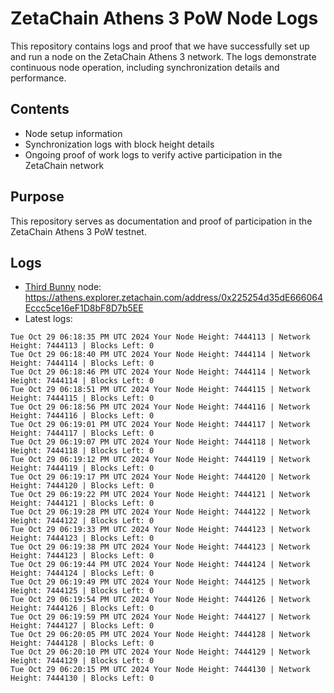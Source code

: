 # ZetaChain Athens 3 PoW Node Logs
This repository contains logs and proof that we have successfully set up and run a node on the ZetaChain Athens 3 network. The logs demonstrate continuous node operation, including synchronization details and performance.

## Contents
- Node setup information
- Synchronization logs with block height details
- Ongoing proof of work logs to verify active participation in the ZetaChain network

## Purpose
This repository serves as documentation and proof of participation in the ZetaChain Athens 3 PoW testnet.

## Logs

- [Third Bunny](https://thirdbunny.xyz/) node: https://athens.explorer.zetachain.com/address/0x225254d35dE666064Eccc5ce16eF1D8bF8D7b5EE
- Latest logs:
```
Tue Oct 29 06:18:35 PM UTC 2024 Your Node Height: 7444113 | Network Height: 7444113 | Blocks Left: 0
Tue Oct 29 06:18:40 PM UTC 2024 Your Node Height: 7444114 | Network Height: 7444114 | Blocks Left: 0
Tue Oct 29 06:18:46 PM UTC 2024 Your Node Height: 7444114 | Network Height: 7444114 | Blocks Left: 0
Tue Oct 29 06:18:51 PM UTC 2024 Your Node Height: 7444115 | Network Height: 7444115 | Blocks Left: 0
Tue Oct 29 06:18:56 PM UTC 2024 Your Node Height: 7444116 | Network Height: 7444116 | Blocks Left: 0
Tue Oct 29 06:19:01 PM UTC 2024 Your Node Height: 7444117 | Network Height: 7444117 | Blocks Left: 0
Tue Oct 29 06:19:07 PM UTC 2024 Your Node Height: 7444118 | Network Height: 7444118 | Blocks Left: 0
Tue Oct 29 06:19:12 PM UTC 2024 Your Node Height: 7444119 | Network Height: 7444119 | Blocks Left: 0
Tue Oct 29 06:19:17 PM UTC 2024 Your Node Height: 7444120 | Network Height: 7444120 | Blocks Left: 0
Tue Oct 29 06:19:22 PM UTC 2024 Your Node Height: 7444121 | Network Height: 7444121 | Blocks Left: 0
Tue Oct 29 06:19:28 PM UTC 2024 Your Node Height: 7444122 | Network Height: 7444122 | Blocks Left: 0
Tue Oct 29 06:19:33 PM UTC 2024 Your Node Height: 7444123 | Network Height: 7444123 | Blocks Left: 0
Tue Oct 29 06:19:38 PM UTC 2024 Your Node Height: 7444123 | Network Height: 7444123 | Blocks Left: 0
Tue Oct 29 06:19:44 PM UTC 2024 Your Node Height: 7444124 | Network Height: 7444124 | Blocks Left: 0
Tue Oct 29 06:19:49 PM UTC 2024 Your Node Height: 7444125 | Network Height: 7444125 | Blocks Left: 0
Tue Oct 29 06:19:54 PM UTC 2024 Your Node Height: 7444126 | Network Height: 7444126 | Blocks Left: 0
Tue Oct 29 06:19:59 PM UTC 2024 Your Node Height: 7444127 | Network Height: 7444127 | Blocks Left: 0
Tue Oct 29 06:20:05 PM UTC 2024 Your Node Height: 7444128 | Network Height: 7444128 | Blocks Left: 0
Tue Oct 29 06:20:10 PM UTC 2024 Your Node Height: 7444129 | Network Height: 7444129 | Blocks Left: 0
Tue Oct 29 06:20:15 PM UTC 2024 Your Node Height: 7444130 | Network Height: 7444130 | Blocks Left: 0
```
